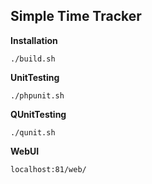 **Simple Time Tracker**
---

**Installation**

    ./build.sh

**UnitTesting**

    ./phpunit.sh
    
**QUnitTesting**

    ./qunit.sh

**WebUI**

    localhost:81/web/
